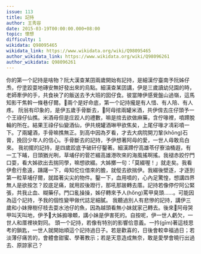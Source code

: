 ```yaml
---
issue: 113
title: 記持
author: 王秀容
date: 2015-03-19T00:00:00.000+08:00
topic: 懷想
difficulty: 1
wikidata: Q98095465
wikidata_link: https://www.wikidata.org/wiki/Q98095465
author_wikidata_link: https://www.wikidata.org/wiki/Q98096261
author_wikidata: Q98096261
---
```

你的第一个記持是啥物？阮大漢查某囝兩歲開始有記持，是細漢佇臺南予阮姊仔𤆬，佇塗跤耍地磚安無好發出來的烏點。細漢查某囝講，伊是三歲讀幼兒園的時，老師牽伊的手，共食袂了的飯送去予大班的囡仔食。彼當陣伊感覺盤山過嶺，這馬知影干焦斡一條巷仔爾。𪜶兩个是好命底，第一个記持攏是有人惜、有人陪、有人疼。
阮翁有印象的，是伊五歲手骨斷去，𪜶阿母捾兩罐米酒，共伊偝去庄仔頭予一个王祿仔仙撨。米酒毋但是庄跤人的禮數，嘛是捾去欲做麻藥，含佇喙裡，噴蹛脫輪的所在。結果王祿仔仙變酒仙，伊共規罐酒啉甲欲焦矣，上尾仔喙才凊彩噴一下。了兩罐酒，手骨嘛撨無正。到高中因為歹看，才去大病院開刀鞏(khōng)石膏，挽回少年人的信心。手骨斷去的記持，予伊想著阿母的愛，一世人毋敢烏白來。
我初擺的記持，是四歲跤底予破矸仔鑿著。細漢蹛佇高雄苓仔寮油桶遐，有一工下晡，日頭猶光咧，草埔仔的菅芒綴高雄港吹來的海風搖啊搖。我褪赤跤佇門口耍，看大姊欲出去揣同學，嘛想欲綴。大姊擲一句：「莫綴喔！」就走矣。我看伊愈行愈遠，躊躇一下，毋知佗位借來的膽，就傱去欲揣伊。我綴後壁逐，才逐到第一粒草埔仔爾，就踏著尖尖的物件。鑿一下，血用噴的，心內足驚惶，想講四界無人是欲按怎？跤底足痛，就用跤後蹬行，那吼那跛轉去厝。記持若像停佇阿公緊張，共我止血、糊藥仔。門口亂操操，姊仔轉來予人(hőng)罵甲臭頭……。可能因為這个記持，予我的個性變甲做代誌足細膩。
我聽過別人有悲慘的記持，講伊三歲和小妹攑樹仔枝去耍水池仔的魚，因為越頭看無小妹就家己轉去。後來𪜶阿母哭甲叫天叫地，伊予𪜶大姊搧喙䫌，講小妹是伊害死的。自按呢，伊一世人虧欠，一世人和厝裡袂對同。
頭一个記持，若像有特別的影響佮意義。一扲(gīm)著這枝思考的鎖匙，一世人就開始順這个記持過日子。若是歡喜的，日後會較幸福過日；若淡薄仔痛苦的，會體會甜蜜、學著教示；若是天意造成無奈，敢是愛學會曉行出過去、原諒家己？
